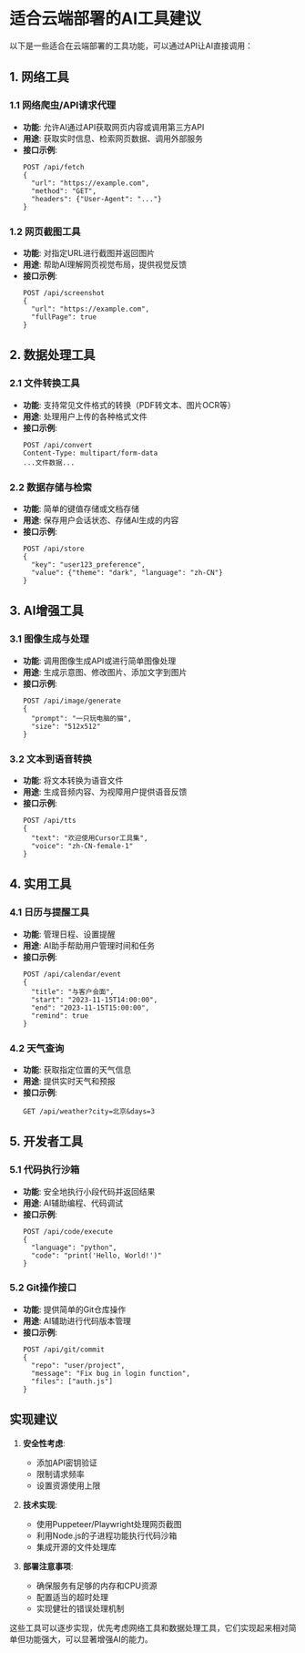 # 适合云端部署的AI工具建议

以下是一些适合在云端部署的工具功能，可以通过API让AI直接调用：

## 1. 网络工具

### 1.1 网络爬虫/API请求代理
- **功能**: 允许AI通过API获取网页内容或调用第三方API
- **用途**: 获取实时信息、检索网页数据、调用外部服务
- **接口示例**: 
  ```
  POST /api/fetch
  {
    "url": "https://example.com",
    "method": "GET",
    "headers": {"User-Agent": "..."}
  }
  ```

### 1.2 网页截图工具
- **功能**: 对指定URL进行截图并返回图片
- **用途**: 帮助AI理解网页视觉布局，提供视觉反馈
- **接口示例**:
  ```
  POST /api/screenshot
  {
    "url": "https://example.com",
    "fullPage": true
  }
  ```

## 2. 数据处理工具

### 2.1 文件转换工具
- **功能**: 支持常见文件格式的转换（PDF转文本、图片OCR等）
- **用途**: 处理用户上传的各种格式文件
- **接口示例**:
  ```
  POST /api/convert
  Content-Type: multipart/form-data
  ...文件数据...
  ```

### 2.2 数据存储与检索
- **功能**: 简单的键值存储或文档存储
- **用途**: 保存用户会话状态、存储AI生成的内容
- **接口示例**:
  ```
  POST /api/store
  {
    "key": "user123_preference",
    "value": {"theme": "dark", "language": "zh-CN"}
  }
  ```

## 3. AI增强工具

### 3.1 图像生成与处理
- **功能**: 调用图像生成API或进行简单图像处理
- **用途**: 生成示意图、修改图片、添加文字到图片
- **接口示例**:
  ```
  POST /api/image/generate
  {
    "prompt": "一只玩电脑的猫",
    "size": "512x512"
  }
  ```

### 3.2 文本到语音转换
- **功能**: 将文本转换为语音文件
- **用途**: 生成音频内容、为视障用户提供语音反馈
- **接口示例**:
  ```
  POST /api/tts
  {
    "text": "欢迎使用Cursor工具集",
    "voice": "zh-CN-female-1"
  }
  ```

## 4. 实用工具

### 4.1 日历与提醒工具
- **功能**: 管理日程、设置提醒
- **用途**: AI助手帮助用户管理时间和任务
- **接口示例**:
  ```
  POST /api/calendar/event
  {
    "title": "与客户会面",
    "start": "2023-11-15T14:00:00",
    "end": "2023-11-15T15:00:00",
    "remind": true
  }
  ```

### 4.2 天气查询
- **功能**: 获取指定位置的天气信息
- **用途**: 提供实时天气和预报
- **接口示例**:
  ```
  GET /api/weather?city=北京&days=3
  ```

## 5. 开发者工具

### 5.1 代码执行沙箱
- **功能**: 安全地执行小段代码并返回结果
- **用途**: AI辅助编程、代码调试
- **接口示例**:
  ```
  POST /api/code/execute
  {
    "language": "python",
    "code": "print('Hello, World!')"
  }
  ```

### 5.2 Git操作接口
- **功能**: 提供简单的Git仓库操作
- **用途**: AI辅助进行代码版本管理
- **接口示例**:
  ```
  POST /api/git/commit
  {
    "repo": "user/project",
    "message": "Fix bug in login function",
    "files": ["auth.js"]
  }
  ```

## 实现建议

1. **安全性考虑**:
   - 添加API密钥验证
   - 限制请求频率
   - 设置资源使用上限

2. **技术实现**:
   - 使用Puppeteer/Playwright处理网页截图
   - 利用Node.js的子进程功能执行代码沙箱
   - 集成开源的文件处理库

3. **部署注意事项**:
   - 确保服务有足够的内存和CPU资源
   - 配置适当的超时处理
   - 实现健壮的错误处理机制

这些工具可以逐步实现，优先考虑网络工具和数据处理工具，它们实现起来相对简单但功能强大，可以显著增强AI的能力。 